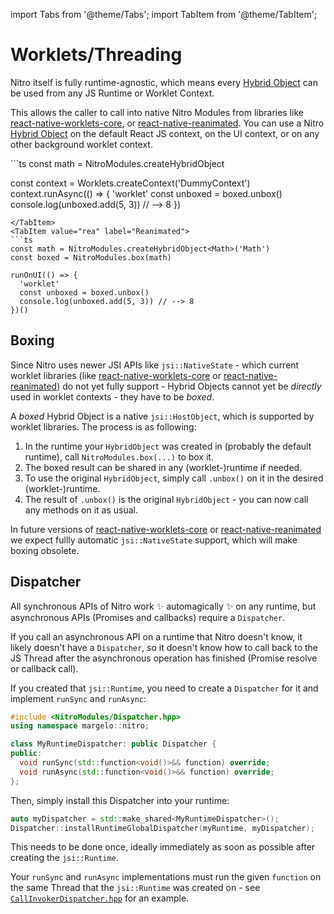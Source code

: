 ---
---

import Tabs from '@theme/Tabs';
import TabItem from '@theme/TabItem';

# Worklets/Threading

Nitro itself is fully runtime-agnostic, which means every [Hybrid Object](hybrid-objects) can be used from any JS Runtime or Worklet Context.

This allows the caller to call into native Nitro Modules from libraries like [react-native-worklets-core](https://github.com/margelo/react-native-worklets-core), or [react-native-reanimated](https://github.com/software-mansion/react-native-reanimated).
You can use a Nitro [Hybrid Object](hybrid-objects) on the default React JS context, on the UI context, or on any other background worklet context.

<Tabs groupId="worklet-library">
  <TabItem value="rnwc" label="Worklets Core" default>
  ```ts
  const math = NitroModules.createHybridObject<Math>('Math')
  const boxed = NitroModules.box(math)

  const context = Worklets.createContext('DummyContext')
  context.runAsync(() => {
    'worklet'
    const unboxed = boxed.unbox()
    console.log(unboxed.add(5, 3)) // --> 8
  })
  ```
  </TabItem>
  <TabItem value="rea" label="Reanimated">
  ```ts
  const math = NitroModules.createHybridObject<Math>('Math')
  const boxed = NitroModules.box(math)

  runOnUI(() => {
    'worklet'
    const unboxed = boxed.unbox()
    console.log(unboxed.add(5, 3)) // --> 8
  })()
  ```
  </TabItem>
</Tabs>

## Boxing

Since Nitro uses newer JSI APIs like `jsi::NativeState` - which current worklet libraries (like [react-native-worklets-core](https://github.com/margelo/react-native-worklets-core) or [react-native-reanimated](https://github.com/software-mansion/react-native-reanimated)) do not yet fully support - Hybrid Objects cannot yet be _directly_ used in worklet contexts - they have to be _boxed_.

A _boxed_ Hybrid Object is a native `jsi::HostObject`, which is supported by worklet libraries. The process is as following:

1. In the runtime your `HybridObject` was created in (probably the default runtime), call `NitroModules.box(...)` to box it.
2. The boxed result can be shared in any (worklet-)runtime if needed.
3. To use the original `HybridObject`, simply call `.unbox()` on it in the desired (worklet-)runtime.
4. The result of `.unbox()` is the original `HybridObject` - you can now call any methods on it as usual.

In future versions of [react-native-worklets-core](https://github.com/margelo/react-native-worklets-core) or [react-native-reanimated](https://github.com/software-mansion/react-native-reanimated) we expect fullly automatic `jsi::NativeState` support, which will make boxing obsolete.

## Dispatcher

All synchronous APIs of Nitro work ✨ automagically ✨ on any runtime, but asynchronous APIs (Promises and callbacks) require a `Dispatcher`.

If you call an asynchronous API on a runtime that Nitro doesn't know, it likely doesn't have a `Dispatcher`, so it doesn't know how to call back to the JS Thread after the asynchronous operation has finished (Promise resolve or callback call).

If you created that `jsi::Runtime`, you need to create a `Dispatcher` for it and implement `runSync` and `runAsync`:

```cpp
#include <NitroModules/Dispatcher.hpp>
using namespace margelo::nitro;

class MyRuntimeDispatcher: public Dispatcher {
public:
  void runSync(std::function<void()>&& function) override;
  void runAsync(std::function<void()>&& function) override;
};
```

Then, simply install this Dispatcher into your runtime:

```cpp
auto myDispatcher = std::make_shared<MyRuntimeDispatcher>();
Dispatcher::installRuntimeGlobalDispatcher(myRuntime, myDispatcher);
```

This needs to be done once, ideally immediately as soon as possible after creating the `jsi::Runtime`.

Your `runSync` and `runAsync` implementations must run the given `function` on the same Thread that the `jsi::Runtime` was created on - see [`CallInvokerDispatcher.hpp`](https://github.com/mrousavy/nitro/blob/main/packages/react-native-nitro-modules/cpp/threading/CallInvokerDispatcher.hpp) for an example.
